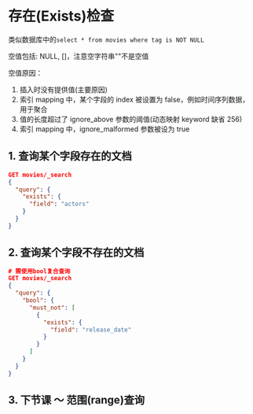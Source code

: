 # 存在(Exists)检查

类似数据库中的`select * from movies where tag is NOT NULL`

空值包括: NULL, []，注意空字符串""不是空值

空值原因：

1. 插入时没有提供值(主要原因)
2. 索引 mapping 中，某个字段的 index 被设置为 false，例如时间序列数据，用于聚合
3. 值的长度超过了 ignore_above 参数的阈值(动态映射 keyword 缺省 256)
4. 索引 mapping 中，ignore_malformed 参数被设为 true

## 1. 查询某个字段存在的文档

```json
GET movies/_search
{
  "query": {
    "exists": {
      "field": "actors"
    }
  }
}
```

## 2. 查询某个字段不存在的文档

```json
# 需使用bool复合查询
GET movies/_search
{
  "query": {
    "bool": {
      "must_not": [
        {
          "exists": {
            "field": "release_date"
          }
        }
      ]
    }
  }
}
```

## 3. 下节课 ～ 范围(range)查询
